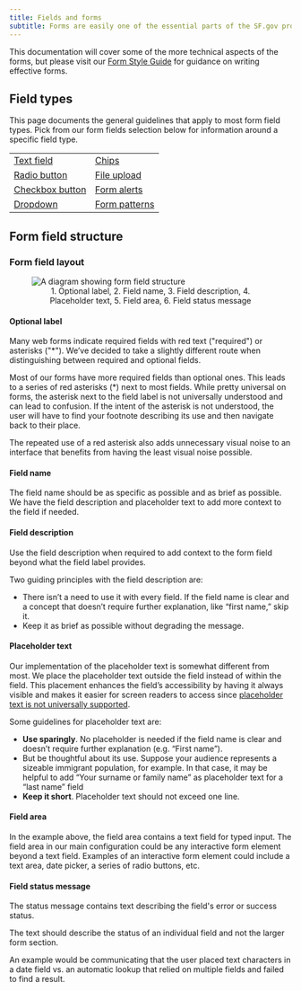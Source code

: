 ```yaml
---
title: Fields and forms
subtitle: Forms are easily one of the essential parts of the SF.gov product. They allow us to lower the friction involved when applying for a service or grant.
---
```


This documentation will cover some of the more technical aspects of the forms, but please visit our [Form Style Guide](https://sfgovdt.jira.com/wiki/spaces/SFGOV/pages/1807024424/Form+style+guide) for guidance on writing effective forms.

## Field types <!-- This will be replaced with a component later. -->

This page documents the general guidelines that apply to most form field types. Pick from our form fields selection below for information around a specific field type.

|       |  |
| ----------- | ----------- |
| [Text field](https://design-system.sf.gov/components/forms/#) | [Chips](https://design-system.sf.gov/components/forms/#) |
| [Radio button](https://design-system.sf.gov/components/forms/#) | [File upload](https://design-system.sf.gov/components/forms/#) |
| [Checkbox button](https://design-system.sf.gov/components/forms/#) | [Form alerts](https://design-system.sf.gov/components/forms/#) |
| [Dropdown](https://design-system.sf.gov/components/forms/#) | [Form patterns](https://design-system.sf.gov/components/forms/#) |

## Form field structure

### Form field layout

<figure>
  <img class="w-1/1" alt="A diagram showing form field structure" src="https://user-images.githubusercontent.com/957314/158282202-43128233-c1c7-464c-b2d7-d3ece55850b6.png" />
  <figcaption align="center">1. Optional label, 2. Field name, 3. Field description, 4. Placeholder text, 5. Field area, 6. Field status message</figcaption>
</figure>

#### Optional label

Many web forms indicate required fields with red text ("required") or asterisks ("*"). We’ve decided to take a slightly different route when distinguishing between required and optional fields.

Most of our forms have more required fields than optional ones. This leads to a series of red asterisks (*) next to most fields. While pretty universal on forms, the asterisk next to the field label is not universally understood and can lead to confusion. If the intent of the asterisk is not understood, the user will have to find your footnote describing its use and then navigate back to their place.

The repeated use of a red asterisk also adds unnecessary visual noise to an interface that benefits from having the least visual noise possible.

#### Field name

The field name should be as specific as possible and as brief as possible. We have the field description and placeholder text to add more context to the field if needed.

#### Field description

Use the field description when required to add context to the form field beyond what the field label provides.

Two guiding principles with the field description are:

* There isn’t a need to use it with every field. If the field name is clear and a concept that doesn’t require further explanation, like “first name,” skip it.
* Keep it as brief as possible without degrading the message.

#### Placeholder text

Our implementation of the placeholder text is somewhat different from most. We place the placeholder text outside the field instead of within the field. This placement enhances the field’s accessibility by having it always visible and makes it easier for screen readers to access since [placeholder text is not universally supported](https://www.w3.org/WAI/tutorials/forms/instructions/#placeholder-text).

Some guidelines for placeholder text are:

* **Use sparingly**. No placeholder is needed if the field name is clear and doesn’t require further explanation (e.g. “First name”).
* But be thoughtful about its use. Suppose your audience represents a sizeable immigrant population, for example. In that case, it may be helpful to add “Your surname or family name” as placeholder text for a “last name” field
* **Keep it short**. Placeholder text should not exceed one line.

#### Field area

In the example above, the field area contains a text field for typed input. The field area in our main configuration could be any interactive form element beyond a text field. Examples of an interactive form element could include a text area, date picker, a series of radio buttons, etc.

#### Field status message

The status message contains text describing the field's error or success status.

The text should describe the status of an individual field and not the larger form section.

An example would be communicating that the user placed text characters in a date field vs. an automatic lookup that relied on multiple fields and failed to find a result.
